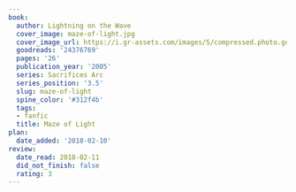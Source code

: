 ```yaml
---
book:
  author: Lightning on the Wave
  cover_image: maze-of-light.jpg
  cover_image_url: https://i.gr-assets.com/images/S/compressed.photo.goodreads.com/books/1579183060l/24376769._SX98_.jpg
  goodreads: '24376769'
  pages: '26'
  publication_year: '2005'
  series: Sacrifices Arc
  series_position: '3.5'
  slug: maze-of-light
  spine_color: '#312f4b'
  tags:
  - fanfic
  title: Maze of Light
plan:
  date_added: '2018-02-10'
review:
  date_read: 2018-02-11
  did_not_finish: false
  rating: 3
---
```

